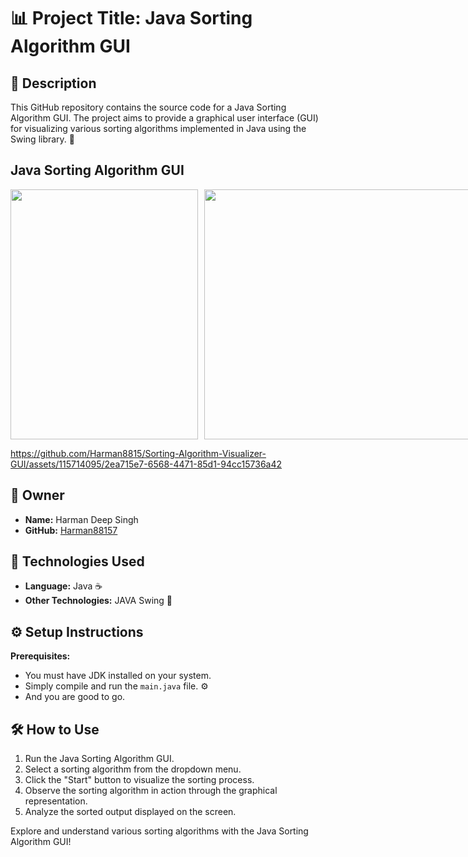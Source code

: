 # 📊 Project Title: Java Sorting Algorithm GUI

## 📝 Description

This GitHub repository contains the source code for a Java Sorting Algorithm GUI. The project aims to provide a graphical user interface (GUI) for visualizing various sorting algorithms implemented in Java using the Swing library. 🚀

## Java Sorting Algorithm GUI

<div style="display: flex;">
    <img src="https://github.com/Harman8815/Sorting-Algorithm-Visualizer-GUI/assets/115714095/edd91eb5-4808-420a-a22a-ad5760cbf61e" width="300" height="400" style="margin-right: 10px;" />
    <img src="https://github.com/Harman8815/Sorting-Algorithm-Visualizer-GUI/assets/115714095/8642554f-12f9-4770-897f-6130771fc4f8" width="700" height="400" />
</div>

https://github.com/Harman8815/Sorting-Algorithm-Visualizer-GUI/assets/115714095/2ea715e7-6568-4471-85d1-94cc15736a42

## 🤵 Owner

- **Name:** Harman Deep Singh
- **GitHub:** [Harman88157](https://github.com/Harman88157)

## 🚀 Technologies Used

- **Language:** Java ☕
- **Other Technologies:** JAVA Swing 🎨

## ⚙️ Setup Instructions

**Prerequisites:**
   - You must have JDK installed on your system.
   - Simply compile and run the `main.java` file. ⚙️
   - And you are good to go.

## 🛠️ How to Use

1. Run the Java Sorting Algorithm GUI.
2. Select a sorting algorithm from the dropdown menu.
3. Click the "Start" button to visualize the sorting process.
4. Observe the sorting algorithm in action through the graphical representation.
5. Analyze the sorted output displayed on the screen.

Explore and understand various sorting algorithms with the Java Sorting Algorithm GUI!
